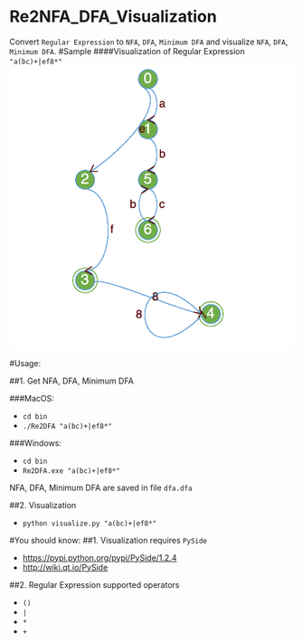 # Re2NFA_DFA_Visualization
Convert `Regular Expression` to `NFA`, `DFA`, `Minimum DFA` and visualize `NFA`, `DFA`, `Minimum DFA`.
#Sample
####Visualization of Regular Expression `"a(bc)+|ef8*"`
![alt text][logo]

[logo]: https://raw.githubusercontent.com/cyanmoon/Re2NFA_DFA_Visualization/master/sample.png "Sample"

#Usage:

##1. Get NFA, DFA, Minimum DFA

###MacOS:		
* `cd bin`
* `./Re2DFA "a(bc)+|ef8*"`

###Windows:
* `cd bin`	
* `Re2DFA.exe "a(bc)+|ef8*"`

NFA, DFA, Minimum DFA are saved in file `dfa.dfa`

##2. Visualization


* `python visualize.py "a(bc)+|ef8*"`

#You should know:
##1. Visualization requires `PySide`  
* https://pypi.python.org/pypi/PySide/1.2.4
* http://wiki.qt.io/PySide

##2. Regular Expression supported operators
* `()`
* `|`
* `*`
* `+`


